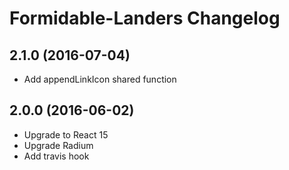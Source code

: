 # Formidable-Landers Changelog


## 2.1.0 (2016-07-04)

  * Add appendLinkIcon shared function

## 2.0.0 (2016-06-02)

  * Upgrade to React 15
  * Upgrade Radium
  * Add travis hook
